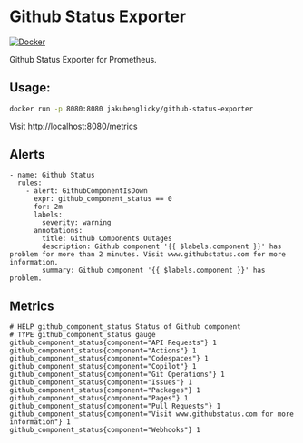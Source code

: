 # Github Status Exporter

[![Docker](https://github.com/jakubenglicky/github-status-exporter/actions/workflows/build.yml/badge.svg?branch=main)](https://hub.docker.com/repository/docker/jakubenglicky/github-status-exporter/general)

Github Status Exporter for Prometheus.

## Usage:
```bash
docker run -p 8080:8080 jakubenglicky/github-status-exporter
```
Visit http://localhost:8080/metrics

## Alerts
```
- name: Github Status
  rules:
    - alert: GithubComponentIsDown
      expr: github_component_status == 0
      for: 2m
      labels:
        severity: warning
      annotations:
        title: Github Components Outages
        description: Github component '{{ $labels.component }}' has problem for more than 2 minutes. Visit www.githubstatus.com for more information.
        summary: Github component '{{ $labels.component }}' has problem.
```

## Metrics
```
# HELP github_component_status Status of Github component
# TYPE github_component_status gauge
github_component_status{component="API Requests"} 1
github_component_status{component="Actions"} 1
github_component_status{component="Codespaces"} 1
github_component_status{component="Copilot"} 1
github_component_status{component="Git Operations"} 1
github_component_status{component="Issues"} 1
github_component_status{component="Packages"} 1
github_component_status{component="Pages"} 1
github_component_status{component="Pull Requests"} 1
github_component_status{component="Visit www.githubstatus.com for more information"} 1
github_component_status{component="Webhooks"} 1
```